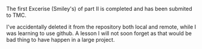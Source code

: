 The first Excerise (Smiley's) of part II is completed and has been submited to TMC.

I've accidentally deleted it from the repository both local and remote, while I was learning to use github.
 A lesson I will not soon forget as that would be bad thing to have happen in a large project.
